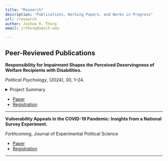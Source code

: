 ```yaml
---
title: "Research"
description: "Publications, Working Papers, and Works in Progress"
url: /research
author: Joshua R. Thorp
email: jrthorp@umich.edu 

--- 
```


## Peer-Reviewed Publications

**Responsibility for Impairment Shapes the Perceived Deservingness of Welfare Recipients with Disabilities.** 

*Political Psychology*, (2024), 00, 1–24.

<details>
  <summary>Project Summary</summary>
  When do people support government assistance for people with disabilities? Disability welfare programs account for large shares of national welfare budgets, but little is known about public attitudes toward disabled
  welfare claimants. Drawing on psychological research in stereotype content, we argue that attitudes toward welfare for people with dis- abilities are likely to be more conditional than previously acknowledged. In two
  nationally representative, preregistered survey experiments in Wales (N = 3393) and Scotland (N = 1707), we ask respondents to evaluate the deservingness of a fictitious disabled claimant to government assistance. We
  manipulate the claimant's outgroup status and the manner in which they acquired their impairment. We find that disabled claimants perceived as even somewhat responsible for their impairments are considered substantially
  less deserving of government assistance than those perceived not responsible, even when their needs for assistance are identical. Contrary to expectations, we find relatively modest and inconsistent outgroup penalties
  in perceived deservingness. Finally, we find large heterogeneous treatment effects among respondents holding to more authoritarian social values. These results challenge conventional wisdom regarding the universality of
  support for disability welfare and help explain why voters may not be inclined to punish politicians who propose cuts to programs for even stereotypically high-deserving groups

##### Figure 1:  Main Effects by Treatment Condition

![](JLJT_PolPsych2024_Figure1.png)

</details>

+ [Paper](ThorpLarner2024_PoliticalPsych_ResponsibilityforImpairment.pdf)
+ [Registration](ResponsibilityforImpairment_Registration.pdf)



-----

**Vulnerability Appeals in the COVID-19 Pandemic: Insights from a National Survey Experiment.** 

*Forthcoming*, Journal of Experimental Political Science



+ [Paper](ACCEPTED_JLJT2024_JEPS_COVID19.pdf)
+ [Registration](JLJT_GroupVulnerabilityCOVID19_Preregistration.pdf)


----

